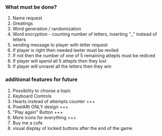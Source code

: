 ### What must be done?

1. Name request
2. Greatings
3. Word generation / randomization
4. Word encryption - counting number of letters, inserting "\_" instead of letters
5. sending message to player with letter request
6. If player is right then needed leeter must be reviled
7. If not then the number of one of 5 remaining attepts must be rediced
8. If player will spend all 5 attepts then they lost
9. If player will unravel all the letters then they win

### additional features for future

1. Possibility to choose a topic
2. Keyboard Controls
3. Hearts instead of attempts counter +++
4. PixelARt ONLY design +++
5. "Play again" Button +++
6. More icons for everything +++
7. Buy me a cofe
8. visual display of locked buttons after the end of the game
